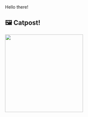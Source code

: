 Hello there!



## 🖼️ Catpost!

<sub>
    <img src="https://cdn2.thecatapi.com/images/e28mJgXfO.jpg" height="256">
</sub>

